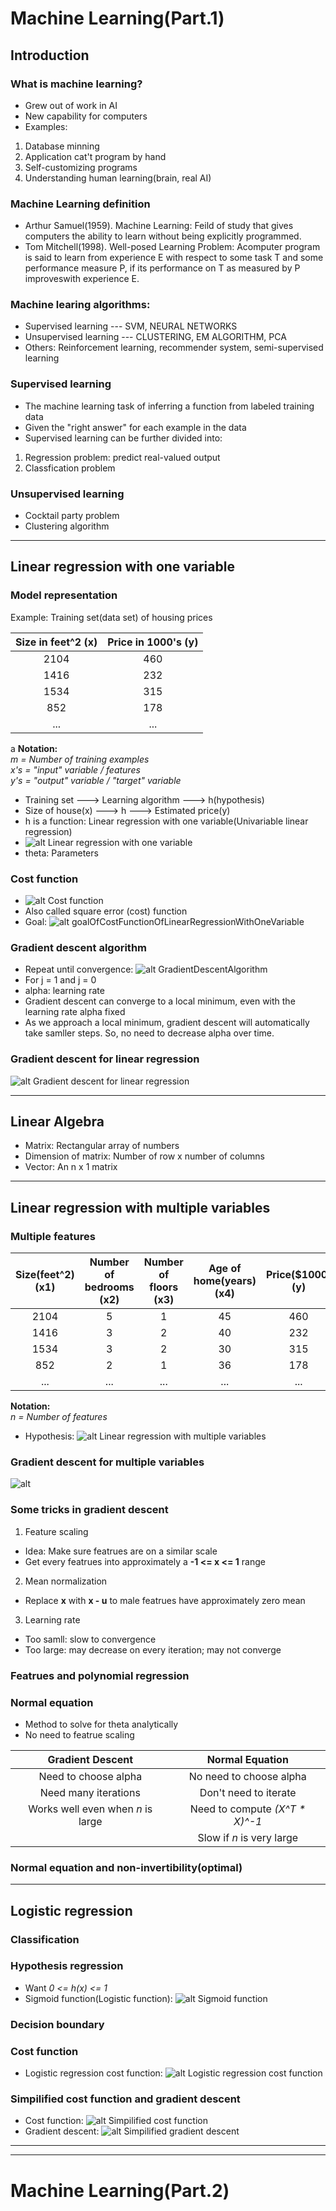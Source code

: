 # Machine Learning(Part.1)
## Introduction
### What is machine learning?
* Grew out of work in AI
* New capability for computers
* Examples:
1. Database minning
2. Application cat't program by hand
3. Self-customizing programs
4. Understanding human learning(brain, real AI)
### Machine Learning definition
* Arthur Samuel(1959). Machine Learning: Feild of study that gives computers the ability to learn without being explicitly programmed.
* Tom Mitchell(1998). Well-posed Learning Problem: Acomputer program is said to learn from experience E with respect to some task T and some performance measure P, if its performance on T as measured by P improveswith experience E.
### Machine learing algorithms:
* Supervised learning --- SVM, NEURAL NETWORKS
* Unsupervised learning --- CLUSTERING, EM ALGORITHM, PCA
* Others: Reinforcement learning, recommender system, semi-supervised learning
### Supervised learning
* The machine learning task of inferring a function from labeled training data
* Given the "right answer" for each example in the data
* Supervised learning can be further divided into:
1. Regression problem: predict real-valued output
2. Classfication problem
### Unsupervised learning
* Cocktail party problem
* Clustering algorithm
************************
## Linear regression with one variable
### Model representation

Example: Training set(data set) of housing prices

| Size in feet^2 (x) | Price in 1000's (y) |
|:------------------:|:-------------------:|
|        2104        |         460         |
|        1416        |         232         |
|        1534        |         315         |
|        852         |         178         |
|        ...         |         ...         |
a
**Notation:**   
*m = Number of training examples*   
*x's = "input" variable / features*   
*y's = "output" variable / "target" variable*   
* Training set ---> Learning algorithm ---> h(hypothesis)
* Size of house(x) ---> h ---> Estimated price(y)
* h is a function: Linear regression with one variable(Univariable linear regression)
* ![alt Linear regression with one variable](res/linearRegressionWithOneVariable.png)
* theta: Parameters
### Cost function
* ![alt Cost function](res/costFunctionOfLinearRegressionWithOneVariable.png)
* Also called square error (cost) function
* Goal: ![alt goalOfCostFunctionOfLinearRegressionWithOneVariable](res/goalOfCostFunctionOfLinearRegressionWithOneVariable.png)
### Gradient descent algorithm
* Repeat until convergence: ![alt GradientDescentAlgorithm](res/GradientDescentAlgorithm.png)
* For j = 1 and j = 0
* alpha: learning rate
* Gradient descent can converge to a local minimum, even with the learning rate alpha fixed
* As we approach a local minimum, gradient descent will automatically take samller steps. So, no need to decrease alpha over time.
### Gradient descent for linear regression
![alt Gradient descent for linear regression](res/gradientDescentForLinearRegression.png)
******************************
## Linear Algebra
* Matrix: Rectangular array of numbers
* Dimension of matrix: Number of row x number of columns
* Vector: An n x 1 matrix
******************************
## Linear regression with multiple variables
### Multiple features

| Size(feet^2) (x1) | Number of bedrooms (x2) | Number of floors (x3) | Age of home(years) (x4) | Price($1000) (y) |
|:-----------------:|:-----------------------:|:---------------------:|:-----------------------:|:----------------:|
|       2104        |            5            |           1           |           45            |       460        |
|       1416        |            3            |           2           |           40            |       232        |
|       1534        |            3            |           2           |           30            |       315        |
|        852        |            2            |           1           |           36            |       178        |
|        ...        |           ...           |          ...          |           ...           |       ...        |

**Notation:**   
*n = Number of features*   
* Hypothesis: ![alt Linear regression with multiple variables](res/linearRegressionWithMultipleVariables.png)
### Gradient descent for multiple variables
![alt](res/gradientDescentForMultipleVariables.png)
### Some tricks in gradient descent
1. Feature scaling
* Idea: Make sure featrues are on a similar scale
* Get every featrues into approximately a **-1 <= x <= 1** range
2. Mean normalization
* Replace **x** with **x - u** to male featrues have approximately zero mean
3. Learning rate
* Too samll: slow to convergence
* Too large: may decrease on every iteration; may not converge
### Featrues and polynomial regression
### Normal equation
* Method to solve for theta analytically
* No need to featrue scaling

|         Gradient Descent          |        Normal Equation         |
|:---------------------------------:|:------------------------------:|
|       Need to choose alpha        |    No need to choose alpha     |
|       Need many iterations        |     Don't need to iterate      |
| Works well even when *n* is large | Need to compute *(X^T * X)^-1* |
|                                   |   Slow if *n* is very large    |

### Normal equation and non-invertibility(optimal)
*********************************
## Logistic regression
### Classification
### Hypothesis regression
* Want *0 <= h(x) <= 1*
* Sigmoid function(Logistic function): ![alt Sigmoid function](res/SigmoidFunction.png)
### Decision boundary
### Cost function
* Logistic regression cost function: ![alt Logistic regression cost function](res/logisticRegressionCostFunction.png)
### Simpilified cost function and gradient descent
* Cost function: ![alt Simpilified cost function](res/simplifiedLogisticRegressionCostFunction.png)
* Gradient descent: ![alt Simpilified gradient descent](res/simpilifiedGradientDescent.png)
*********************************************
*********************************************
# Machine Learning(Part.2)
